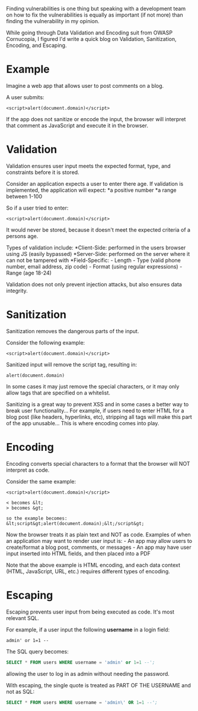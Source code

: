 Finding vulnerabilities is one thing but speaking with a development team on how to fix the vulnerabilities is equally as important (if not more) than finding the vulnerability in my opinion.

While going through Data Validation and Encoding suit from OWASP Cornucopia, I figured I'd write a quick blog on Validation, Sanitization, Encoding, and Escaping. 

# Example

Imagine a web app that allows user to post comments on a blog.

A user submits:
```
<script>alert(document.domain)</script>
```

If the app does not sanitize or encode the input, the browser will interpret that comment as JavaScript and execute it in the browser.

# Validation

Validation ensures user input meets the expected format, type, and constraints before it is stored. 

Consider an application expects a user to enter there age. If validation is implemented, the application will expect:
*a positive number
*a range between 1-100

So if a user tried to enter:
```
<script>alert(document.domain)</script>
```

It would never be stored, because it doesn't meet the expected criteria of a persons age.

Types of validation include:
*Client-Side: performed in the users browser using JS (easily bypassed)
*Server-Side: performed on the server where it can not be tampered with
*Field-Specific: 
		- Length
		- Type (valid phone number, email address, zip code)
		- Format (using regular expressions)
		- Range (age 18-24)

Validation does not only prevent injection attacks, but also ensures data integrity.


# Sanitization

Sanitization removes the dangerous parts of the input.

Consider the following example:
```
<script>alert(document.domain)</script>
```

Sanitized input will remove the script tag, resulting in:
```
alert(document.domain)
```

In some cases it may just remove the special characters, or it may only allow tags that are specified on a whitelist.

Sanitizing is a great way to prevent XSS and in some cases a better way to break user functionality... For example, if users need to enter HTML for a blog post (like headers, hyperlinks, etc), stripping all tags will make this part of the app unusable... This is where encoding comes into play.


# Encoding 

Encoding converts special characters to a format that the browser will NOT interpret as code.

Consider the same example:
```
<script>alert(document.domain)</script>
```

```
< becomes &lt;
> becomes &gt;

so the example becomes:
&lt;script&gt;alert(document.domain);&lt;/script&gt;
```

Now the browser treats it as plain text and NOT as code. Examples of when an application may want to render user input is:
	- An app may allow users to create/format a blog post, comments, or messages
	- An app may have user input inserted into HTML fields, and then placed into a PDF

Note that the above example is HTML encoding, and each data context (HTML, JavaScript, URL, etc.) requires different types of encoding.

# Escaping

Escaping prevents user input from being executed as code. It's most relevant SQL.

For example, if a user input the following **username** in a login field:
```
admin' or 1=1 --
```

The SQL query becomes:
```sql
SELECT * FROM users WHERE username = 'admin' or 1=1 --';
```

allowing the user to log in as admin without needing the password.

With escaping, the single quote is treated as PART OF THE USERNAME and not as SQL:
```sql
SELECT * FROM users WHERE username = 'admin\' OR 1=1 --';
```

